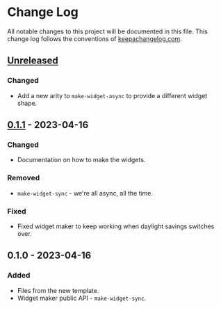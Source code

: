 # Change Log
All notable changes to this project will be documented in this file. This change log follows the conventions of [keepachangelog.com](http://keepachangelog.com/).

## [Unreleased]
### Changed
- Add a new arity to `make-widget-async` to provide a different widget shape.

## [0.1.1] - 2023-04-16
### Changed
- Documentation on how to make the widgets.

### Removed
- `make-widget-sync` - we're all async, all the time.

### Fixed
- Fixed widget maker to keep working when daylight savings switches over.

## 0.1.0 - 2023-04-16
### Added
- Files from the new template.
- Widget maker public API - `make-widget-sync`.

[Unreleased]: https://sourcehost.site/your-name/campaign/compare/0.1.1...HEAD
[0.1.1]: https://sourcehost.site/your-name/campaign/compare/0.1.0...0.1.1

